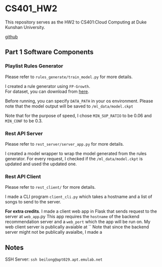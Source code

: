 # CS401_HW2

This repository serves as the HW2 to CS401:Cloud Computing at Duke Kunshan University.

[github](https://github.com/Beilong-Tang/CS401_HW2)


## Part 1 Software Components

### Playlist Rules Generator

Please refer to `rules_generate/train_model.py` for more details.

I created a rule generator using `FP-Growth`.  
For dataset, you can download from [here](https://homepages.dcc.ufmg.br/~cunha/hosted/cloudcomp-2023s2-datasets/). 

Before running, you can specify `DATA_PATH` in your os environment. 
Please note that the model output will be saved to `/ml_data/model.ckpt`

Note that for the purpose of speed, I chose `MIN_SUP_RATIO` to be 0.06 and `MIN_CONF` to be 0.3. 

### Rest API Server

Please refer to `rest_server/server_app.py` for more details.

I created a model wrapper to wrap the model generated from the rules generator. 
For every request, I checked if the `/ml_data/model.ckpt` is updated and used the 
updated one. 

### Rest API Client

Please refer to `rest_client/` for more details. 

I made a CLI program `client_cli.py` which takes a hostname and a list of songs to send to the 
server. 

__For extra credits__. I made a client web app in Flask that sends request to the server at `web_app`.py
This app requires the `hostname` of the backend recommendation server and a `web_port` which the app will be run on.
My web client server is publically avaiable at ``
Note that since the backend server might not be publically avaialbe, I made a 



## Notes

SSH Server: `ssh beilong@apt029.apt.emulab.net`
